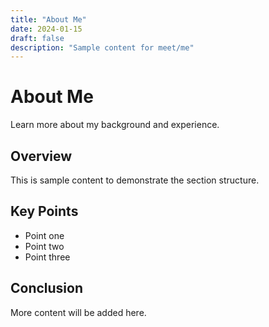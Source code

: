 ```yaml
---
title: "About Me"
date: 2024-01-15
draft: false
description: "Sample content for meet/me"
---
```


# About Me

Learn more about my background and experience.

## Overview

This is sample content to demonstrate the section structure.

## Key Points

- Point one
- Point two
- Point three

## Conclusion

More content will be added here.
